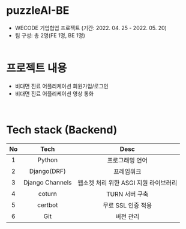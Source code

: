 # puzzleAI-BE
+ WECODE 기업협업 프로젝트 (기간: 2022. 04. 25 - 2022. 05. 20)<br/> 
+ 팀 구성: 총 2명(FE 1명, BE 1명)
<br/><br/>

# 프로젝트 내용
+ 비대면 진료 어플리케이션 회원가입/로그인 
+ 비대면 진료 어플리케이션 영상 통화
<br/>

# Tech stack (Backend) 

|No|Tech|Desc|
|:---:|:---:|:---:|
|1|Python|프로그래밍 언어
|2|Django(DRF)|프레임워크 
|3|Django Channels|웹소켓 처리 위한 ASGI 지원 라이브러리 
|4|coturn|TURN 서버 구축 
|5|certbot|무료 SSL 인증 적용 
|6|Git|버전 관리

<br/>
